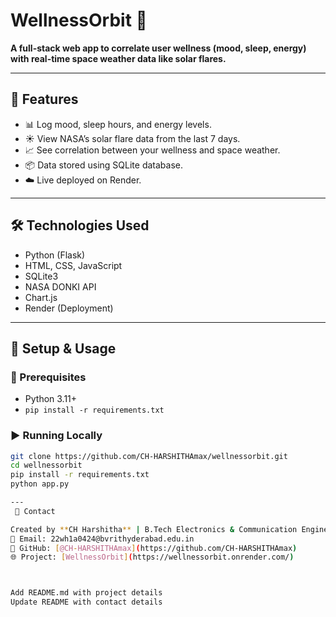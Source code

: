 # WellnessOrbit 🌌

**A full-stack web app to correlate user wellness (mood, sleep, energy) with real-time space weather data like solar flares.**

---

## 🌟 Features

- 📊 Log mood, sleep hours, and energy levels.
- ☀️ View NASA’s solar flare data from the last 7 days.
- 📈 See correlation between your wellness and space weather.
- 📦 Data stored using SQLite database.
- ☁️ Live deployed on Render.

---

## 🛠️ Technologies Used

- Python (Flask)
- HTML, CSS, JavaScript
- SQLite3
- NASA DONKI API
- Chart.js
- Render (Deployment)

---

## 🚀 Setup & Usage

### 🔧 Prerequisites
- Python 3.11+
- `pip install -r requirements.txt`

### ▶️ Running Locally
```bash
git clone https://github.com/CH-HARSHITHAmax/wellnessorbit.git
cd wellnessorbit
pip install -r requirements.txt
python app.py

---
 📩 Contact

Created by **CH Harshitha** | B.Tech Electronics & Communication Engineering  
📧 Email: 22wh1a0424@bvrithyderabad.edu.in
🔗 GitHub: [@CH-HARSHITHAmax](https://github.com/CH-HARSHITHAmax)  
🌐 Project: [WellnessOrbit](https://wellnessorbit.onrender.com/)



Add README.md with project details
Update README with contact details
